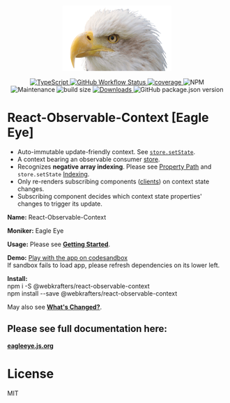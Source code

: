 <p align="center">
	<img alt="Eagle Eye" height="150px" src="docs/assets/img/logo.png" width="250px" />
</p>
<p align="center">
	<a href="https://typescriptlang.org">
		<img alt="TypeScript" src="https://badgen.net/badge/icon/typescript?icon=typescript&label">
	</a>
	<a href="https://github.com/webKrafters/react-observable-context/actions">
		<img alt="GitHub Workflow Status" src="https://img.shields.io/github/actions/workflow/status/webKrafters/react-observable-context/test.yml">
	</a>
	<a href="https://coveralls.io/github/webKrafters/react-observable-context">
		<img alt="coverage" src="https://img.shields.io/coveralls/github/webKrafters/react-observable-context">
	</a>
	<img alt="NPM" src="https://img.shields.io/npm/l/@webkrafters/react-observable-context">
	<img alt="Maintenance" src="https://img.shields.io/maintenance/yes/2032">
	<img alt="build size" src="https://img.shields.io/bundlephobia/minzip/@webkrafters/react-observable-context?label=bundle%20size">
	<a href="https://www.npmjs.com/package/@webKrafters/react-observable-context">
		<img alt="Downloads" src="https://img.shields.io/npm/dt/@webkrafters/react-observable-context.svg">
	</a>
	<img alt="GitHub package.json version" src="https://img.shields.io/github/package-json/v/webKrafters/react-observable-context">
</p>

# React-Observable-Context [Eagle Eye]

<ul>
	<li> Auto-immutable update-friendly context. See <a href="https://eagleeye.js.org/concepts/store/setstate"><code>store.setState</code></a>.</li>
	<li> A context bearing an observable consumer <a href="https://eagleeye.js.org/concepts/store">store</a>.</li>
	<li> Recognizes <b>negative array indexing</b>. Please see <a href="https://eagleeye.js.org/concepts/property-path">Property Path</a> and <code>store.setState</code> <a href="https://eagleeye.js.org/concepts/store/setstate/indexing">Indexing</a>.</li>
	<li> Only re-renders subscribing components (<a href="https://eagleeye.js.org/concepts/client">clients</a>) on context state changes.</li>
	<li> Subscribing component decides which context state properties' changes to trigger its update.</li>
</ul>

**Name:** React-Observable-Context

**Moniker:** Eagle Eye

**Usage:** Please see <b><a href="https://eagleeye.js.org/getting-started">Getting Started</a></b>.

**Demo:** [Play with the app on codesandbox](https://codesandbox.io/s/github/webKrafters/react-observable-context-app)\
If sandbox fails to load app, please refresh dependencies on its lower left.

**Install:**\
npm i -S @webkrafters/react-observable-context\
npm install --save @webkrafters/react-observable-context

May also see <b><a href="https://eagleeye.js.org/changes">What's Changed?</a></b>.

## Please see full documentation here:
**[eagleeye.js.org](https://eagleeye.js.org)**

# License

MIT
